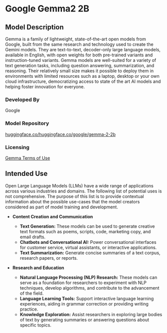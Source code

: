 <!--
Sourced from: https://huggingface.co/google/gemma-2-2b
-->
# **Google Gemma2 2B**

## **Model Description**

Gemma is a family of lightweight, state-of-the-art open models from Google, built from the same research and technology used to create the Gemini models. They are text-to-text, decoder-only large language models, available in English, with open weights for both pre-trained variants and instruction-tuned variants. Gemma models are well-suited for a variety of text generation tasks, including question answering, summarization, and reasoning. Their relatively small size makes it possible to deploy them in environments with limited resources such as a laptop, desktop or your own cloud infrastructure, democratizing access to state of the art AI models and helping foster innovation for everyone.

### **Developed By**
Google

### **Model Repository**
[huggingface.co/huggingface.co/google/gemma-2-2b](https://huggingface.co/google/gemma-2-2b)

### **Licensing**
[Gemma Terms of Use](https://ai.google.dev/gemma/terms)

## **Intended Use**
<!--
Sourced from: https://huggingface.co/google/gemma-2-2b#intended-usage
-->
Open Large Language Models (LLMs) have a wide range of applications across various industries and domains. The following list of potential uses is not comprehensive. The purpose of this list is to provide contextual information about the possible use-cases that the model creators considered as part of model training and development.

- **Content Creation and Communication**
  - **Text Generation:** These models can be used to generate creative text formats such as poems, scripts, code, marketing copy, and email drafts.
  - **Chatbots and Conversational AI:** Power conversational interfaces for customer service, virtual assistants, or interactive applications.
  - **Text Summarization:** Generate concise summaries of a text corpus, research papers, or reports.
    
- **Research and Education**
  - **Natural Language Processing (NLP) Research:** These models can serve as a foundation for researchers to experiment with NLP techniques, develop algorithms, and contribute to the advancement of the field.
  - **Language Learning Tools:** Support interactive language learning experiences, aiding in grammar correction or providing writing practice.
  - **Knowledge Exploration:** Assist researchers in exploring large bodies of text by generating summaries or answering questions about specific topics.
